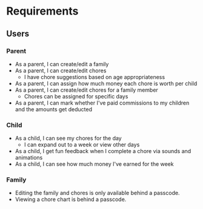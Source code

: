 # Requirements

## Users

### Parent

- As a parent, I can create/edit a family
- As a parent, I can create/edit chores
  - I have chore suggestions based on age appropriateness
- As a parent, I can assign how much money each chore is worth per child
- As a parent, I can create/edit chores for a family member
  - Chores can be assigned for specific days
- As a parent, I can mark whether I've paid commissions to my children and the amounts get deducted

### Child

- As a child, I can see my chores for the day
  - I can expand out to a week or view other days
- As a child, I get fun feedback when I complete a chore via sounds and animations
- As a child, I can see how much money I've earned for the week

### Family

- Editing the family and chores is only available behind a passcode.
- Viewing a chore chart is behind a passcode. 
